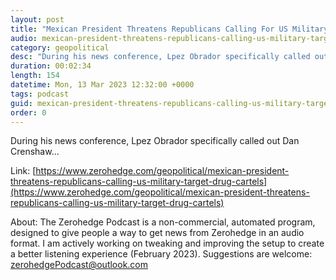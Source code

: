 ```yaml
---
layout: post
title: "Mexican President Threatens Republicans Calling For US Military To Target Drug Cartels"
audio: mexican-president-threatens-republicans-calling-us-military-target-drug-cartels-0
category: geopolitical
desc: "During his news conference, Lpez Obrador specifically called out Dan Crenshaw..."
duration: 00:02:34
length: 154
datetime: Mon, 13 Mar 2023 12:32:00 +0000
tags: podcast
guid: mexican-president-threatens-republicans-calling-us-military-target-drug-cartels-0
order: 0
---
```

During his news conference, Lpez Obrador specifically called out Dan Crenshaw...

Link: [https://www.zerohedge.com/geopolitical/mexican-president-threatens-republicans-calling-us-military-target-drug-cartels](https://www.zerohedge.com/geopolitical/mexican-president-threatens-republicans-calling-us-military-target-drug-cartels)

About: The Zerohedge Podcast is a non-commercial, automated program, designed to give people a way to get news from Zerohedge in an audio format.  I am actively working on tweaking and improving the setup to create a better listening experience (February 2023).  Suggestions are welcome: [zerohedgePodcast@outlook.com](mailto:zerohedgePodcast@outlook.com)